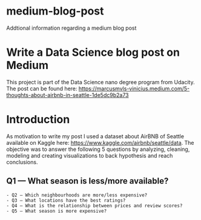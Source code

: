 # medium-blog-post
Addtional information regarding a medium blog post

# Write a Data Science blog post on Medium
This project is part of the Data Science nano degree program from Udacity. The post can be found here: https://marcusmvls-vinicius.medium.com/5-thoughts-about-airbnb-in-seattle-1de5dc9b2a73

# Introduction
As motivation to write my post I used a dataset about AirBNB of Seattle available on Kaggle here: https://www.kaggle.com/airbnb/seattle/data. The objective was to answer the following 5 questions by analyzing, cleaning, modeling and creating visualizations to back hypothesis and reach conclusions.

 ## Q1 — What season is less/more available?
    - Q2 — Which neighbourhoods are more/less expensive?
    - Q3 — What locations have the best ratings?
    - Q4 — What is the relationship between prices and review scores?
    - Q5 — What season is more expensive?

